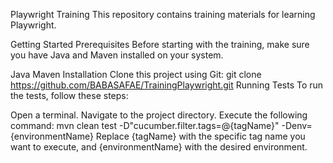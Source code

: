Playwright Training
This repository contains training materials for learning Playwright.

Getting Started
Prerequisites
Before starting with the training, make sure you have Java and Maven installed on your system.

Java
Maven
Installation
Clone this project using Git:
git clone https://github.com/BABASAFAE/TrainingPlaywright.git
Running Tests
To run the tests, follow these steps:

Open a terminal.
Navigate to the project directory.
Execute the following command:
mvn clean test -D"cucumber.filter.tags=@{tagName}" -Denv={environmentName}
Replace {tagName} with the specific tag name you want to execute, and {environmentName} with the desired environment.
